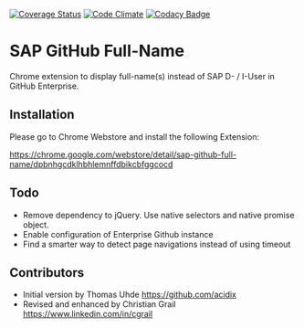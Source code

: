 [![Coverage Status](https://coveralls.io/repos/cgrail/github-chrome-fullname/badge.svg?branch=master)](https://coveralls.io/r/cgrail/github-chrome-fullname?branch=master)
[![Code Climate](https://codeclimate.com/github/cgrail/github-chrome-fullname/badges/gpa.svg)](https://codeclimate.com/github/cgrail/github-chrome-fullname/code)
[![Codacy Badge](https://www.codacy.com/project/badge/388c23cae96e4eae996175411774f6a2)](https://www.codacy.com/app/christian_3/github-chrome-fullname)

SAP GitHub Full-Name
=====================

Chrome extension to display full-name(s) instead of SAP D- / I-User in GitHub Enterprise.

Installation
------------

Please go to Chrome Webstore and install the following Extension:

https://chrome.google.com/webstore/detail/sap-github-full-name/dpbnhgcdklhbhlemnffdbikcbfggcocd

Todo
----

- Remove dependency to jQuery. Use native selectors and native promise object.
- Enable configuration of Enterprise Github instance
- Find a smarter way to detect page navigations instead of using timeout


Contributors
------------

- Initial version by Thomas Uhde https://github.com/acidix
- Revised and enhanced by Christian Grail https://www.linkedin.com/in/cgrail
